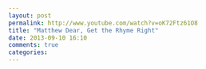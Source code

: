```yaml
---
layout: post
permalink: http://www.youtube.com/watch?v=oK72Ftz61O8
title: "Matthew Dear, Get the Rhyme Right"
date: 2013-09-10 16:10
comments: true
categories: 
---
```

